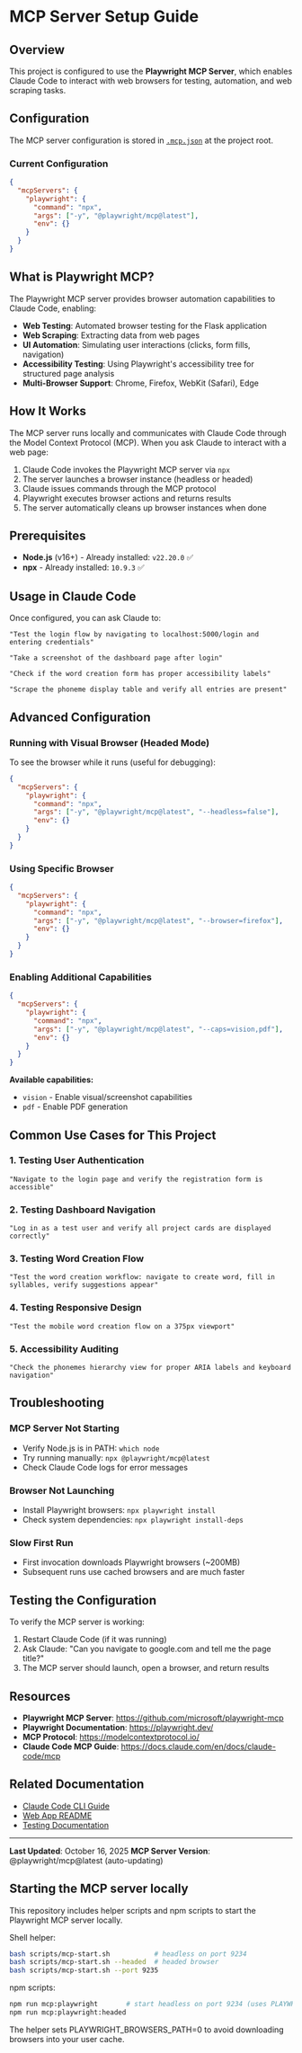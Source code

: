 # MCP Server Setup Guide

## Overview

This project is configured to use the **Playwright MCP Server**, which enables Claude Code to interact with web browsers for testing, automation, and web scraping tasks.

## Configuration

The MCP server configuration is stored in [`.mcp.json`](../../.mcp.json) at the project root.

### Current Configuration

```json
{
  "mcpServers": {
    "playwright": {
      "command": "npx",
      "args": ["-y", "@playwright/mcp@latest"],
      "env": {}
    }
  }
}
```

## What is Playwright MCP?

The Playwright MCP server provides browser automation capabilities to Claude Code, enabling:

- **Web Testing**: Automated browser testing for the Flask application
- **Web Scraping**: Extracting data from web pages
- **UI Automation**: Simulating user interactions (clicks, form fills, navigation)
- **Accessibility Testing**: Using Playwright's accessibility tree for structured page analysis
- **Multi-Browser Support**: Chrome, Firefox, WebKit (Safari), Edge

## How It Works

The MCP server runs locally and communicates with Claude Code through the Model Context Protocol (MCP). When you ask Claude to interact with a web page:

1. Claude Code invokes the Playwright MCP server via `npx`
2. The server launches a browser instance (headless or headed)
3. Claude issues commands through the MCP protocol
4. Playwright executes browser actions and returns results
5. The server automatically cleans up browser instances when done

## Prerequisites

- **Node.js** (v16+) - Already installed: `v22.20.0` ✅
- **npx** - Already installed: `10.9.3` ✅

## Usage in Claude Code

Once configured, you can ask Claude to:

```
"Test the login flow by navigating to localhost:5000/login and entering credentials"

"Take a screenshot of the dashboard page after login"

"Check if the word creation form has proper accessibility labels"

"Scrape the phoneme display table and verify all entries are present"
```

## Advanced Configuration

### Running with Visual Browser (Headed Mode)

To see the browser while it runs (useful for debugging):

```json
{
  "mcpServers": {
    "playwright": {
      "command": "npx",
      "args": ["-y", "@playwright/mcp@latest", "--headless=false"],
      "env": {}
    }
  }
}
```

### Using Specific Browser

```json
{
  "mcpServers": {
    "playwright": {
      "command": "npx",
      "args": ["-y", "@playwright/mcp@latest", "--browser=firefox"],
      "env": {}
    }
  }
}
```

### Enabling Additional Capabilities

```json
{
  "mcpServers": {
    "playwright": {
      "command": "npx",
      "args": ["-y", "@playwright/mcp@latest", "--caps=vision,pdf"],
      "env": {}
    }
  }
}
```

**Available capabilities:**
- `vision` - Enable visual/screenshot capabilities
- `pdf` - Enable PDF generation

## Common Use Cases for This Project

### 1. Testing User Authentication
```
"Navigate to the login page and verify the registration form is accessible"
```

### 2. Testing Dashboard Navigation
```
"Log in as a test user and verify all project cards are displayed correctly"
```

### 3. Testing Word Creation Flow
```
"Test the word creation workflow: navigate to create word, fill in syllables, verify suggestions appear"
```

### 4. Testing Responsive Design
```
"Test the mobile word creation flow on a 375px viewport"
```

### 5. Accessibility Auditing
```
"Check the phonemes hierarchy view for proper ARIA labels and keyboard navigation"
```

## Troubleshooting

### MCP Server Not Starting
- Verify Node.js is in PATH: `which node`
- Try running manually: `npx @playwright/mcp@latest`
- Check Claude Code logs for error messages

### Browser Not Launching
- Install Playwright browsers: `npx playwright install`
- Check system dependencies: `npx playwright install-deps`

### Slow First Run
- First invocation downloads Playwright browsers (~200MB)
- Subsequent runs use cached browsers and are much faster

## Testing the Configuration

To verify the MCP server is working:

1. Restart Claude Code (if it was running)
2. Ask Claude: "Can you navigate to google.com and tell me the page title?"
3. The MCP server should launch, open a browser, and return results

## Resources

- **Playwright MCP Server**: https://github.com/microsoft/playwright-mcp
- **Playwright Documentation**: https://playwright.dev/
- **MCP Protocol**: https://modelcontextprotocol.io/
- **Claude Code MCP Guide**: https://docs.claude.com/en/docs/claude-code/mcp

## Related Documentation

- [Claude Code CLI Guide](CLAUDE_CODE_CLI_GUIDE.md)
- [Web App README](WEB_APP_README.md)
- [Testing Documentation](../for_ai/requirements/README.md#-cross-cutting-testing--infrastructure)

---

**Last Updated**: October 16, 2025
**MCP Server Version**: @playwright/mcp@latest (auto-updating)

## Starting the MCP server locally

This repository includes helper scripts and npm scripts to start the Playwright MCP server locally.

Shell helper:

```bash
bash scripts/mcp-start.sh           # headless on port 9234
bash scripts/mcp-start.sh --headed  # headed browser
bash scripts/mcp-start.sh --port 9235
```

npm scripts:

```bash
npm run mcp:playwright       # start headless on port 9234 (uses PLAYWRIGHT_BROWSERS_PATH=0)
npm run mcp:playwright:headed
```

The helper sets PLAYWRIGHT_BROWSERS_PATH=0 to avoid downloading browsers into your user cache.
